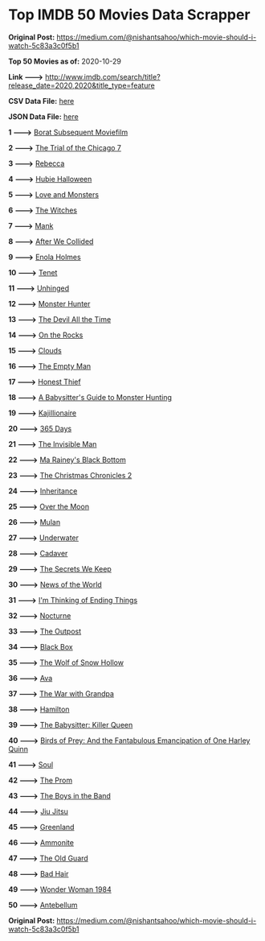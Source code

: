 # Top IMDB 50 Movies Data Scrapper

**Original Post:** https://medium.com/@nishantsahoo/which-movie-should-i-watch-5c83a3c0f5b1

**Top 50 Movies as of:** 2020-10-29

**Link --->** http://www.imdb.com/search/title?release_date=2020,2020&title_type=feature

**CSV Data File:** [here](/Data/data.csv)

**JSON Data File:** [here](/Data/data.json)

**1 --->** [Borat Subsequent Moviefilm](https://www.imdb.com/title/tt13143964/?ref_=adv_li_tt)

**2 --->** [The Trial of the Chicago 7](https://www.imdb.com/title/tt1070874/?ref_=adv_li_tt)

**3 --->** [Rebecca](https://www.imdb.com/title/tt2235695/?ref_=adv_li_tt)

**4 --->** [Hubie Halloween](https://www.imdb.com/title/tt10682266/?ref_=adv_li_tt)

**5 --->** [Love and Monsters](https://www.imdb.com/title/tt2222042/?ref_=adv_li_tt)

**6 --->** [The Witches](https://www.imdb.com/title/tt0805647/?ref_=adv_li_tt)

**7 --->** [Mank](https://www.imdb.com/title/tt10618286/?ref_=adv_li_tt)

**8 --->** [After We Collided](https://www.imdb.com/title/tt10362466/?ref_=adv_li_tt)

**9 --->** [Enola Holmes](https://www.imdb.com/title/tt7846844/?ref_=adv_li_tt)

**10 --->** [Tenet](https://www.imdb.com/title/tt6723592/?ref_=adv_li_tt)

**11 --->** [Unhinged](https://www.imdb.com/title/tt10059518/?ref_=adv_li_tt)

**12 --->** [Monster Hunter](https://www.imdb.com/title/tt6475714/?ref_=adv_li_tt)

**13 --->** [The Devil All the Time](https://www.imdb.com/title/tt7395114/?ref_=adv_li_tt)

**14 --->** [On the Rocks](https://www.imdb.com/title/tt9606374/?ref_=adv_li_tt)

**15 --->** [Clouds](https://www.imdb.com/title/tt6473066/?ref_=adv_li_tt)

**16 --->** [The Empty Man](https://www.imdb.com/title/tt5867314/?ref_=adv_li_tt)

**17 --->** [Honest Thief](https://www.imdb.com/title/tt1838556/?ref_=adv_li_tt)

**18 --->** [A Babysitter's Guide to Monster Hunting](https://www.imdb.com/title/tt4844150/?ref_=adv_li_tt)

**19 --->** [Kajillionaire](https://www.imdb.com/title/tt8143990/?ref_=adv_li_tt)

**20 --->** [365 Days](https://www.imdb.com/title/tt10886166/?ref_=adv_li_tt)

**21 --->** [The Invisible Man](https://www.imdb.com/title/tt1051906/?ref_=adv_li_tt)

**22 --->** [Ma Rainey's Black Bottom](https://www.imdb.com/title/tt10514222/?ref_=adv_li_tt)

**23 --->** [The Christmas Chronicles 2](https://www.imdb.com/title/tt11057644/?ref_=adv_li_tt)

**24 --->** [Inheritance](https://www.imdb.com/title/tt7923220/?ref_=adv_li_tt)

**25 --->** [Over the Moon](https://www.imdb.com/title/tt7488208/?ref_=adv_li_tt)

**26 --->** [Mulan](https://www.imdb.com/title/tt4566758/?ref_=adv_li_tt)

**27 --->** [Underwater](https://www.imdb.com/title/tt5774060/?ref_=adv_li_tt)

**28 --->** [Cadaver](https://www.imdb.com/title/tt11284280/?ref_=adv_li_tt)

**29 --->** [The Secrets We Keep](https://www.imdb.com/title/tt9252488/?ref_=adv_li_tt)

**30 --->** [News of the World](https://www.imdb.com/title/tt6878306/?ref_=adv_li_tt)

**31 --->** [I'm Thinking of Ending Things](https://www.imdb.com/title/tt7939766/?ref_=adv_li_tt)

**32 --->** [Nocturne](https://www.imdb.com/title/tt11044858/?ref_=adv_li_tt)

**33 --->** [The Outpost](https://www.imdb.com/title/tt3833480/?ref_=adv_li_tt)

**34 --->** [Black Box](https://www.imdb.com/title/tt12298506/?ref_=adv_li_tt)

**35 --->** [The Wolf of Snow Hollow](https://www.imdb.com/title/tt11140488/?ref_=adv_li_tt)

**36 --->** [Ava](https://www.imdb.com/title/tt8784956/?ref_=adv_li_tt)

**37 --->** [The War with Grandpa](https://www.imdb.com/title/tt4532038/?ref_=adv_li_tt)

**38 --->** [Hamilton](https://www.imdb.com/title/tt8503618/?ref_=adv_li_tt)

**39 --->** [The Babysitter: Killer Queen](https://www.imdb.com/title/tt11024272/?ref_=adv_li_tt)

**40 --->** [Birds of Prey: And the Fantabulous Emancipation of One Harley Quinn](https://www.imdb.com/title/tt7713068/?ref_=adv_li_tt)

**41 --->** [Soul](https://www.imdb.com/title/tt2948372/?ref_=adv_li_tt)

**42 --->** [The Prom](https://www.imdb.com/title/tt10161886/?ref_=adv_li_tt)

**43 --->** [The Boys in the Band](https://www.imdb.com/title/tt10199914/?ref_=adv_li_tt)

**44 --->** [Jiu Jitsu](https://www.imdb.com/title/tt9624766/?ref_=adv_li_tt)

**45 --->** [Greenland](https://www.imdb.com/title/tt7737786/?ref_=adv_li_tt)

**46 --->** [Ammonite](https://www.imdb.com/title/tt7983894/?ref_=adv_li_tt)

**47 --->** [The Old Guard](https://www.imdb.com/title/tt7556122/?ref_=adv_li_tt)

**48 --->** [Bad Hair](https://www.imdb.com/title/tt4798836/?ref_=adv_li_tt)

**49 --->** [Wonder Woman 1984](https://www.imdb.com/title/tt7126948/?ref_=adv_li_tt)

**50 --->** [Antebellum](https://www.imdb.com/title/tt10065694/?ref_=adv_li_tt)

**Original Post:** https://medium.com/@nishantsahoo/which-movie-should-i-watch-5c83a3c0f5b1
